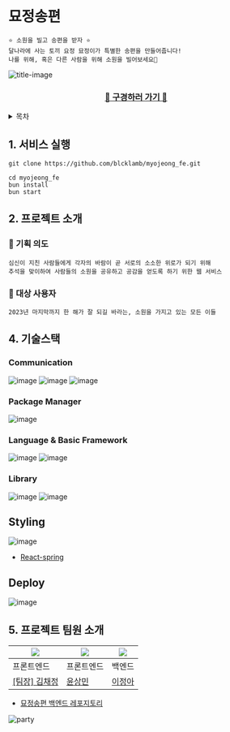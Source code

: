 # 묘정송편

    ⭐ 소원을 빌고 송편을 받자 ⭐
    달나라에 사는 토끼 요정 묘정이가 특별한 송편을 만들어줍니다!
    나를 위해, 혹은 다른 사람을 위해 소원을 빌어보세요🙏

![title-image](https://github.com/blcklamb/myojeong_fe/assets/92101831/d8b667d4-bcd4-47ea-a2ef-68ed595efd5f)

<div align="center">
<h3><a href="https://www.myojeong.com/">🐰 구경하러 가기 🌝</a></h3>
</div>

<!-- 목차 -->
<details>
  <summary>목차</summary>
  <ol>
    <li><a href="#1-서비스-실행">서비스 실행</a></li>
    <li>
        <a href="#2-프로젝트-소개">프로젝트 소개</a>
    </li>
    <li>
        <a href="#3-서비스-기능-소개">서비스 기능 소개</a>
    </li>
    <li>
        <a href="#4-사용된-데이터셋과-기술스택">기술스택</a>
    </li>
    <li><a href="#5-프로젝트-팀원-소개">프로젝트 팀원 소개</a></li>
  </ol>
</details>

<h2 id="1-서비스-실행">1. 서비스 실행</h2>

```
git clone https://github.com/blcklamb/myojeong_fe.git

cd myojeong_fe
bun install
bun start
```

## <h2 id="2-프로젝트-소개">2. 프로젝트 소개</h2>

### 🐰 기획 의도

    심신이 지친 사람들에게 각자의 바람이 곧 서로의 소소한 위로가 되기 위해
    추석을 맞이하여 사람들의 소원을 공유하고 공감을 얻도록 하기 위한 웹 서비스

### 🌝 대상 사용자

    2023년 마지막까지 한 해가 잘 되길 바라는, 소원을 가지고 있는 모든 이들

<!-- ## <h2 id="3-서비스-기능-소개">3. 서비스 기능 소개</h2> -->

## <h2 id="4-기술스택">4. 기술스택</h2>

### Communication

![image](https://img.shields.io/badge/Notion-000000?style=for-the-badge&logo=notion&logoColor=white) ![image](https://img.shields.io/badge/Discord-5865F2?style=for-the-badge&logo=discord&logoColor=white) ![image](https://img.shields.io/badge/Figma-F24E1E?style=for-the-badge&logo=figma&logoColor=white)

### Package Manager

![image](https://img.shields.io/badge/bun-000000?style=for-the-badge&logo=bun&logoColor=white)

### Language & Basic Framework

![image](https://img.shields.io/badge/TypeScript-007ACC?style=for-the-badge&logo=typescript&logoColor=white) ![image](https://img.shields.io/badge/React-20232A?style=for-the-badge&logo=react&logoColor=61DAFB)

### Library

![image](https://img.shields.io/badge/reactquery-FF4154?style=for-the-badge&logo=reactquery&logoColor=white) ![image](https://img.shields.io/badge/reactrouter-CA4245?style=for-the-badge&logo=reactrouter&logoColor=white)

## Styling

![image](https://img.shields.io/badge/styled--components-DB7093?style=for-the-badge&logo=styled-components&logoColor=white)

- [React-spring](https://www.react-spring.dev/)

## Deploy

![image](https://img.shields.io/badge/awsamplify-FF9900?style=for-the-badge&logo=awsamplify&logoColor=white)

<h2 id="5-프로젝트-팀원-소개">5. 프로젝트 팀원 소개</h2>

| <img src="https://avatars.githubusercontent.com/u/92101831?v=4"/> | <img src="https://avatars.githubusercontent.com/u/85691654?v=4"/> | <img src="https://avatars.githubusercontent.com/u/71905164?v=4"/> |
| ----------------------------------------------------------------- | ----------------------------------------------------------------- | ----------------------------------------------------------------- |
| 프론트엔드                                                        | 프론트엔드                                                        | 백엔드                                                            |
| <a href="https://github.com/blcklamb">[팀장] 김채정</a>           | <a href="https://github.com/nimgnas">윤상민</a>                   | <a href="https://github.com/zeonga1102">이정아</a>                |

- [묘정송편 백엔드 레포지토리](https://github.com/zeonga1102/myojeong_BE)

![party](https://github.com/blcklamb/myojeong_fe/assets/92101831/e0533340-30d3-4368-bb50-b2459f941d73)
